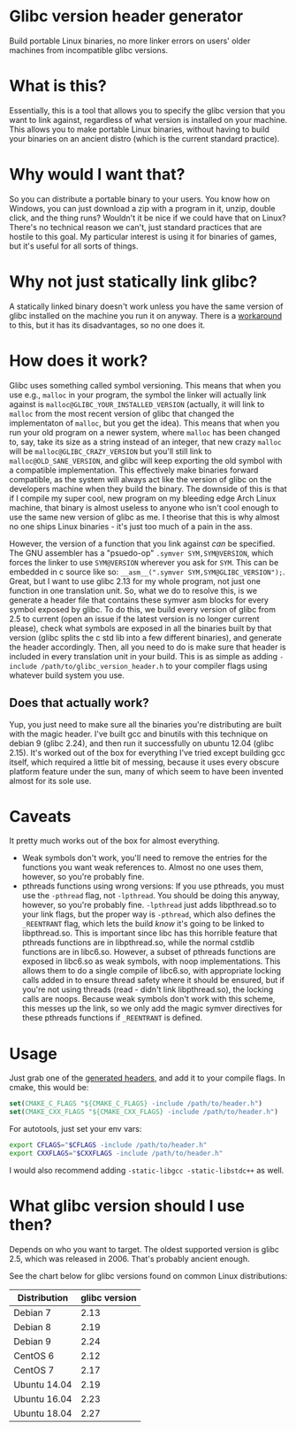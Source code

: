 # Glibc version header generator
Build portable Linux binaries, no more linker errors on users' older machines from incompatible glibc versions.

# What is this?
Essentially, this is a tool that allows you to specify the glibc version that you want to link against, regardless of what version is installed on your machine.
This allows you to make portable Linux binaries, without having to build your binaries on an ancient distro (which is the current standard practice).

# Why would I want that?
So you can distribute a portable binary to your users. You know how on Windows, you can just download a zip with a program in it, unzip, double click, and the thing runs? Wouldn't it be nice if we could have that on Linux? 
There's no technical reason we can't, just standard practices that are hostile to this goal.
My particular interest is using it for binaries of games, but it's useful for all sorts of things.

# Why not just statically link glibc?
A statically linked binary doesn't work unless you have the same version of glibc installed on the machine you run it on anyway. There is a [workaround](https://sourceware.org/glibc/wiki/FAQ#Even_statically_linked_programs_need_some_shared_libraries_which_is_not_acceptable_for_me.__What_can_I_do.3F) to this, but it has its disadvantages, so no one does it.


# How does it work?
Glibc uses something called symbol versioning. This means that when you use e.g., `malloc` in your program, the symbol the linker will actually link against is `malloc@GLIBC_YOUR_INSTALLED_VERSION` (actually, it will link to `malloc` from the most recent version of glibc that changed the implementaton of `malloc`, but you get the idea). 
This means that when you run your old program on a newer system, where `malloc` has been changed to, say, take its size as a string instead of an integer, that new crazy `malloc` will be `malloc@GLIBC_CRAZY_VERSION` but you'll still link to `malloc@OLD_SANE_VERSION`, and glibc will keep exporting the old symbol with a compatible implementation.
This effectively make binaries forward compatible, as the system will always act like the version of glibc on the developers machine when they build the binary.
The downside of this is that if I compile my super cool, new program on my bleeding edge Arch Linux machine, that binary is almost useless to anyone who isn't cool enough to use the same new version of glibc as me. 
I theorise that this is why almost no one ships Linux binaries - it's just too much of a pain in the ass.

However, the version of a function that you link against _can_ be specified.
The GNU assembler has a "psuedo-op" `.symver SYM,SYM@VERSION`, which forces the linker to use `SYM@VERSION` wherever you ask for `SYM`. 
This can be embedded in c source like so: `__asm__(".symver SYM,SYM@GLIBC_VERSION");`.
Great, but I want to use glibc 2.13 for my whole program, not just one function in one translation unit.
So, what we do to resolve this, is we generate a header file that contains these symver asm blocks for every symbol exposed by glibc.
To do this, we build every version of glibc from 2.5 to current (open an issue if the latest version is no longer current please), check what symbols are exposed in all the binaries built by that version (glibc splits the c std lib into a few different binaries), and generate the header accordingly. 
Then, all you need to do is make sure that header is included in every translation unit in your build.
This is as simple as adding `-include /path/to/glibc_version_header.h` to your compiler flags using whatever build system you use.

## Does that actually work?
Yup, you just need to make sure all the binaries you're distributing are built with the magic header.
I've built gcc and binutils with this technique on debian 9 (glibc 2.24), and then run it successfully on ubuntu 12.04 (glibc 2.15).
It's worked out of the box for everything I've tried except building gcc itself, which required a little bit of messing, because it uses every obscure platform feature under the sun, many of which seem to have been invented almost for its sole use.

# Caveats
It pretty much works out of the box for almost everything.
- Weak symbols don't work, you'll need to remove the entries for the functions you want weak references to. Almost no one uses them, however, so you're probably fine.
- pthreads functions using wrong versions: If you use pthreads, you must use the `-pthread` flag, not `-lpthread`. You should be doing this anyway, however, so you're probably fine.
  `-lpthread` just adds libpthread.so to your link flags, but the proper way is `-pthread`, which also defines the `_REENTRANT` flag, which lets the build _know_ it's going to be linked to libpthread.so. This is important since libc has this horrible feature that pthreads functions are in libpthread.so, while the normal cstdlib functions are in libc6.so. However, a subset of pthreads functions are exposed in libc6.so as weak symbols, with noop implementations. This allows them to do a single compile of libc6.so, with appropriate locking calls added in to ensure thread safety where it should be ensured, but if you're not using threads (read - didn't link libpthread.so), the locking calls are noops. 
  Because weak symbols don't work with this scheme, this messes up the link, so we only add the magic symver directives for these pthreads functions if `_REENTRANT` is defined.

# Usage
Just grab one of the [generated headers](version_headers), and add it to your compile flags.
In cmake, this would be:
```cmake
set(CMAKE_C_FLAGS "${CMAKE_C_FLAGS} -include /path/to/header.h")
set(CMAKE_CXX_FLAGS "${CMAKE_CXX_FLAGS} -include /path/to/header.h")
```

For autotools, just set your env vars:
```bash
export CFLAGS="$CFLAGS -include /path/to/header.h"
export CXXFLAGS="$CXXFLAGS -include /path/to/header.h"
```

I would also recommend adding `-static-libgcc -static-libstdc++` as well.

# What glibc version should I use then?
Depends on who you want to target. The oldest supported version is glibc 2.5, which was released in 2006. That's probably ancient enough.

See the chart below for glibc versions found on common Linux distributions:
 
| Distribution | glibc version |
|--------------|---------------|
| Debian 7     | 2.13          |
| Debian 8     | 2.19          |
| Debian 9     | 2.24          |
| CentOS 6     | 2.12          |
| CentOS 7     | 2.17          |
| Ubuntu 14.04 | 2.19          |
| Ubuntu 16.04 | 2.23          |
| Ubuntu 18.04 | 2.27          |
